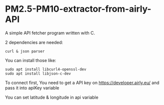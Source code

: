 # PM2.5-PM10-extractor-from-airly-API
A simple API fetcher program written with C.

2 dependencies are needed:

	curl & json parser

You can install those like:

	sudo apt install libcurl4-openssl-dev
	sudo apt install libjson-c-dev

To connect first, You need to get a API key on https://developer.airly.eu/ and pass it into apiKey variable

You can set latitude & longitude in api variable
